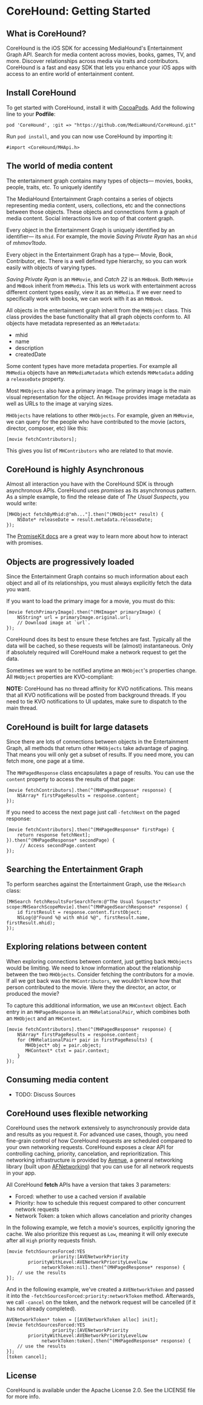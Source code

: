 
# CoreHound: Getting Started

## What is CoreHound?
CoreHound is the iOS SDK for accessing MediaHound's Entertainment Graph API. Search for media content across movies, books, games, TV, and more. Discover relationships across media via traits and contributors. CoreHound is a fast and easy SDK that lets you enhance your iOS apps with access to an entire world of entertainment content. 

## Install CoreHound

To get started with CoreHound, install it with [CocoaPods](http://cocoapods.org). Add the following line to your **Podfile**:

```
pod 'CoreHound', :git => "https://github.com/MediaHound/CoreHound.git"
```

Run `pod install`, and you can now use CoreHound by importing it:

```objc
#import <CoreHound/MHApi.h>
```

## The world of media content
The entertainment graph contains many types of objects— movies, books, people, traits, etc. To uniquely 
identify 

The MediaHound Entertainment Graph contains a series of objects representing media content, users, collections, etc and the connections between those objects. These objects and connections form a graph of media content. Social interactions live on top of that content graph. 

Every object in the Entertainment Graph is uniquely identified by an identifier— its `mhid`. For example, the movie *Saving Private Ryan* has an `mhid` of *mhmov1todo*.

Every object in the Entertainment Graph has a type— Movie, Book, Contributor, etc. There is a well defined type hierarchy, so you can work easily with objects of varying types. 

*Saving Private Ryan* is an `MHMovie`, and *Catch 22* is an `MHBook`. Both `MHMovie` and `MHBook` inherit from `MHMedia`. This lets us work with entertainment  across different content types easily, view it as an `MHMedia`. If we ever need to specifically work with books, we can work with it as an `MHBook`.

All objects in the entertainment graph inherit from the `MHObject` class. This class provides the base functionality that all graph objects conform to. All objects have metadata represented as an `MHMetadata`:

- mhid
- name
- description
- createdDate

Some content types have more metadata properties. For example all `MHMedia` objects have an `MHMediaMetadata` which extends `MHMetadata` adding a `releaseDate` property.

Most `MHObjects` also have a primary image. The primary image is the main visual representation for the object. An `MHImage` provides image metadata as well as URLs to the image at varying sizes.

`MHObjects` have relations to other `MHObjects`. For example, given an `MHMovie`, we can query for the people who have contributed to the movie (actors, director, composer, etc) like this:

```objc
[movie fetchContributors]; 
```

This gives you list of `MHContributors` who are related to that movie.

## CoreHound is highly **Asynchronous**
Almost all interaction you have with the CoreHound SDK is through asynchronous APIs. CoreHound uses *promises* as its asynchronous pattern. As a simple example, to find the release date of *The Usual Suspects*, you would write:

```objc
[MHObject fetchByMhid:@"mh..."].then(^(MHObject* result) {
    NSDate* releaseDate = result.metadata.releaseDate;
});
```

The [PromiseKit docs](http://promisekit.org) are a great way to learn more about how to interact with promises.

## Objects are progressively loaded
Since the Entertainment Graph contains so much information about each object and all of its relationships, you must always explicitly fetch the data you want. 

If you want to load the primary image for a movie, you must do this:

```objc
[movie fetchPrimaryImage].then(^(MHImage* primaryImage) {
    NSString* url = primaryImage.original.url;
    // Download image at `url`.
});
```

CoreHound does its best to ensure these fetches are fast. Typically all the data will be cached, so these requests will be (almost) instantaneous. Only if absolutely required will CoreHound make a network request to get the data.

Sometimes we want to be notified anytime an `MHObject`'s properties change. All `MHObject` properties are KVO-compliant:

**NOTE:** CoreHound has no thread affinity for KVO notifications. This means that all KVO notifications will be posted from background threads. If you need to tie KVO notifications to UI updates, make sure to dispatch to the main thread. 

## CoreHound is built for large datasets
Since there are lots of connections between objects in the Entertainment Graph, all methods that return other `MHObjects` take advantage of paging. That means you will only get a subset of results. If you need more, you can fetch more, one page at a time.

The `MHPagedResponse` class encapsulates a page of results. You can use the `content` property to access the results of that page:

```objc
[movie fetchContributors].then(^(MHPagedResponse* response) {
    NSArray* firstPageResults = response.content;
});
```

If you need to access the next page just call `-fetchNext` on the paged response:

```objc
[movie fetchContributors].then(^(MHPagedResponse* firstPage) {
    return response fetchNext];
}).then(^(MHPagedResponse* secondPage) {
     // Access secondPage.content
});
```

## Searching the Entertainment Graph
To perform searches against the Entertainment Graph, use the `MHSearch` class:

```objc
[MHSearch fetchResultsForSearchTerm:@"The Usual Suspects"
scope:MHSearchScopeMovie].then(^(MHPagedSearchResponse* response) {
    id firstResult = response.content.firstObject;
    NSLog(@"Found %@ with mhid %@", firstResult.name, firstResult.mhid);
});
```

## Exploring relations between content
When exploring connections between content, just getting back `MHObjects` would be limiting. We need to know  information about the relationship between the two `MHObjects`. Consider fetching the contributors for a movie. If all we got back was the `MHContributors`, we wouldn't know how that person contributed to the movie. Were they the director, an actor, or produced the movie? 

To capture this additional information, we use an `MHContext` object. Each entry in an `MHPagedResponse` is an `MHRelationalPair`, which combines both an `MHObject` and an `MHContext`.

```objc
[movie fetchContributors].then(^(MHPagedResponse* response) {
    NSArray* firstPageResults = response.content;
    for (MHRelationalPair* pair in firstPageResults) {
       MHObject* obj = pair.object;
       MHContext* ctxt = pair.context;
    }
});
```

## Consuming media content
- TODO: Discuss Sources

## CoreHound uses **flexible networking**
CoreHound uses the network extensively to asynchronously provide data and results as you request it. For advanced use cases, though, you need fine-grain control of how CoreHound requests are scheduled compared to your own networking requests. CoreHound exposes a clear API for controlling caching, priority, cancelation, and reprioritization. This networking infrastructure is provided by [Avenue](https://github.com/MediaHound/Avenue), a general networking library (built upon [AFNetworking](https://github.com/AFNetworking/AFNetworking)) that you can use for all network requests in your app.

All CoreHound **fetch** APIs have a version that takes 3 parameters:

- Forced: whether to use a cached version if available
- Priority: how to schedule this request compared to other concurrent network requests
- Network Token: a token which allows cancelation and priority changes

In the following example, we fetch a movie's sources, explicitly ignoring the cache. We also prioritize this request as `Low`, meaning it will only execute after all `High` priority requests finish.

```objc
[movie fetchSourcesForced:YES
                 priority:[AVENetworkPriority
        priorityWithLevel:AVENetworkPriorityLevelLow
             networkToken:nil].then(^(MHPagedResponse* response) {
    // use the results
}];
```

And in the following example, we've created a `AVENetworkToken` and passed it into the `-fetchSourcesForced:priority:networkToken` method. Afterwards, we call `-cancel` on the token, and the network request will be cancelled (if it has not already completed).

```objc
AVENetworkToken* token = [[AVENetworkToken alloc] init];
[movie fetchSourcesForced:YES
                 priority:[AVENetworkPriority
        priorityWithLevel:AVENetworkPriorityLevelLow
             networkToken:token].then(^(MHPagedResponse* response) {
    // use the results
}];
[token cancel];
```

## License

CoreHound is available under the Apache License 2.0. See the LICENSE file for more info.





